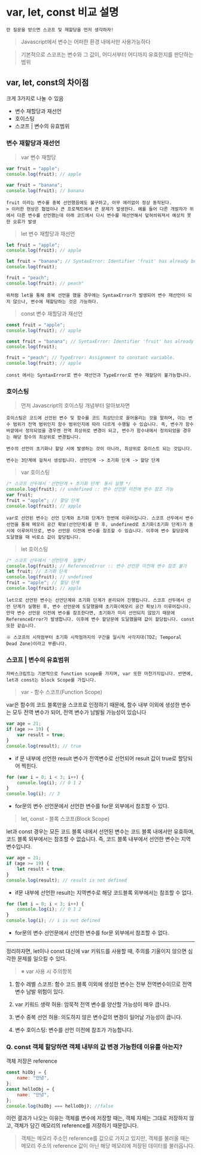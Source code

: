 # var, let, const 비교 설명

```
란 질문을 받으면 스코프 및 재할당을 먼저 생각하자!
```

> Javascript에서 변수는 어떠한 환경 내에서만 사용가능하다

> 기본적으로 스코프는 변수와 그 값이, 어디서부터 어디까지 유효한지를 판단하는 범위

## var, let, const의 차이점

크게 3가지로 나눌 수 있음

-   변수 재할당과 재선언
-   호이스팅
-   스코프 | 변수의 유효범위

### 변수 재할당과 재선언

> var 변수 재할당

```javascript
var fruit = "apple";
console.log(fruit); // apple

var fruit = "banana";
console.log(fruit); // banana
```

```
fruit 이라는 변수를 중복 선언했음에도 불구하고, 아무 에러없이 정상 동작된다.
> 이러한 현상은 협업이나 큰 프로젝트에서 큰 문제가 발생한다. 예를 들어 다른 개발자가 위에서 다른 변수를 선언했는데 아래 코드에서 다시 변수를 재선언해서 덮혀씌워져서 예상치 못한 오류가 발생
```

> let 변수 재할당과 재선언

```javascript
let fruit = "apple";
console.log(fruit); // apple

let fruit = "banana"; // SyntaxError: Identifier 'fruit' has already been declared
console.log(fruit);

fruit = "peach";
console.log(fruit); // peach"
```

```
위처럼 let을 통해 중복 선언을 했을 경우에는 SyntaxError가 발생되어 변수 재선언이 되지 않으나, 변수에 재할당하는 것은 가능하다.
```

> const 변수 재할당과 재선언

```javascript
const fruit = "apple";
console.log(fruit); // apple

const fruit = "banana"; // SyntaxError: Identifier 'fruit' has already been declared
console.log(fruit);

fruit = "peach"; // TypeError: Assignment to constant variable.
console.log(fruit); // apple
```

```
const 에서는 SyntaxError로 변수 재선언과 TypeError로 변수 재할당이 불가능합니다.
```

### 호이스팅

> 먼저 Javascript의 호이스팅 개념부터 알아보자면

```
호이스팅은 코드에 선언된 변수 및 함수를 코드 최상단으로 끌어올리는 것을 말하며, 이는 변수 범위가 전역 범위인지 함수 범위인지에 따라 다르게 수행될 수 있습니다. 즉, 변수가 함수 바깥에서 정의되었을 경우엔 전역 최상위로 변경이 되고, 변수가 함수내에서 정의되었을 경우는 해당 함수의 최상위로 변경됩니다.

변수의 선언이 초기화나 할당 시에 발생하는 것이 아니라, 최상위로 호이스트 되는 것입니다.

변수는 3단계에 걸쳐서 생성됩니다. 선언단계 -> 초기화 단계 -> 할당 단계
```

> var 호이스팅

```javascript
/* 스코프 선두에서 '선언단계 + 초기화 단계' 동시 실행 */
console.log(fruit); // undefined :: 변수 선언문 이전에 변수 참조 가능
var fruit;
fruit = "apple"; // 할당 단계
console.log(fruit); // apple
```

```
var로 선언된 변수는 선언 단계와 초기화 단계가 한번에 이루어집니다. 스코프 선두에서 변수 선언을 통해 메모리 공간 확보(선언단계)를 한 후, undefined로 초기화(초기화 단계)가 동시에 이루어지므로, 변수 선언문 이전에 변수를 참조할 수 있습니다. 이후에 변수 할당문에 도달했을 때 비로소 값이 할당됩니다.
```

> let 호이스팅

```javascript
/* 스코프 선두에서 '선언단계  실행*/
console.log(fruit); // ReferenceError :: 변수 선언문 이전에 변수 참조 불가
let fruit; // 초기화 단계
console.log(fruit); // undefined
fruit = "apple"; // 할당 단계
console.log(fruit); // apple
```

```
let으로 선언된 변수는 선언단계와 초기화 단계가 분리되어 진행됩니다. 스코프 선두에서 선언 단계가 실행된 후, 변수 선언문에 도달했을때 초기화(메모리 공간 확보)가 이루어집니다. 만약 변수 선언문 이전에 변수를 참조한다면, 초기화가 미리 선언되지 않았기 때문에 ReferenceError가 발생합니다. 이후에 변수 할당문에 도달했을때 값이 할당됩니다. const또한 같습니다.

※ 스코프의 시작점부터 초기화 시작점까지의 구간을 일시적 사각지대(TDZ; Temporal Dead Zone)이라고 부릅니다.
```

### 스코프 | 변수의 유효범위

```
자바스크립트는 기본적으로 function scope를 가지며, var 또한 마찬가지입니다. 반면에, let과 const는 block Scope를 가집니다.
```

> var - 함수 스코프(Function Scope)

var은 함수의 코드 블록만을 스코프로 인정하기 때문에, 함수 내부 이외에 생성한 변수는 모두 전역 변수가 되어, 전역 변수가 남발될 가능성이 있습니다

```javascript
var age = 21;
if (age >= 19) {
    var result = true;
}
console.log(result); // true
```

-   if 문 내부에 선언한 result 변수가 전역변수로 선언되어 result 값이 true로 할당되어 찍힌다.

```javascript
for (var i = 0; i < 3; i++) {
    console.log(i); // 0 1 2
}
console.log(i); // 3
```

-   for문의 변수 선언문에서 선언한 변수를 for문 외부에서 참조할 수 있다.

> let, const - 블록 스코프(Block Scope)

let과 const 경우는 모든 코드 블록 내에서 선언된 변수는 코드 블록 내에서만 유효하며, 코드 블록 외부에서는 참조할 수 없습니다. 즉, 코드 블록 내부에서 선언한 변수는 지역변수입니다.

```javascript
var age = 21;
if (age >= 19) {
    let result = true;
}
console.log(result); // result is not defined
```

-   if문 내부에 선언한 result는 지역변수로 해당 코드블록 외부에서는 참조할 수 없다.

```javascript
for (let i = 0; i < 3; i++) {
    console.log(i); // 0 1 2
}
console.log(i); // i is not defined
```

-   for문의 변수 선언문에서 선언한 변수를 for문 외부에서 참조할 수 없다.

---

정리하자면, let이나 const 대신에 var 키워드를 사용할 때, 주의를 기울이지 않으면 심각한 문제를 일으킬 수 있다.

> ※ var 사용 시 주의항목

1. 함수 레벨 스코프: 함수 코드 블록 이외에 생성한 변수는 전부 전역변수이므로 전역변수 남발 위험이 있다.

2. var 키워드 생략 허용: 암묵적 전역 변수를 양산할 가능성이 매우 큽니다.

3. 변수 중복 선언 허용: 의도하지 않은 변수값의 변경이 일어날 가능성이 큽니다.

4. 변수 호이스팅: 변수를 선언 이전에 참조가 가능합니다.

### Q. const 객체 할당하면 객체 내부의 값 변경 가능한데 이유를 아는지?

객체 저장은 reference

```javascript
const hiObj = {
    name: "안녕",
};
const helloObj = {
    name: "안녕",
};
console.log(hiObj === helloObj); //false
```

이런 결과가 나오는 이유는 객체를 변수에 저장할 때는, 객체 자체는 그대로 저장하지 않고, 객체가 담긴 메모리의 reference를 저장하기 때문입니다.

> 객체는 메모리 주소인 reference를 값으로 가지고 있지만, 객체를 불러올 때는 메모리 주소의 reference 값이 아닌 해당 메모리에 저장된 데이터를 불러옵니다.
